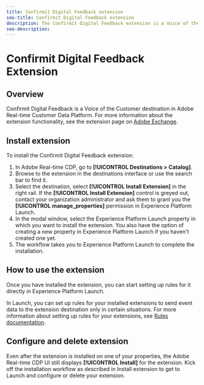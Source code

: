 ```yaml
---
title: Confirmit Digital Feedback extension
seo-title: Confirmit Digital Feedback extension
description: The Confirmit Digital Feedback extension is a Voice of the Customer destination in Adobe Real-time Customer Data Platform. For more information about the extension functionality, see the extension page on Adobe Exchange.
seo-description: 
---
```


# Confirmit Digital Feedback Extension

## Overview

Confirmit Digital Feedback is a Voice of the Customer destination in Adobe Real-time Customer Data Platform. For more information about the extension functionality, see the extension page on [Adobe Exchange](https://exchange.adobe.com/experiencecloud.details.103247.confirmit-digital-feedback-for-adobe-launch.html).


## Install extension

To install the Confirmit Digital Feedback extension:

1. In Adobe Real-time CDP, go to **[!UICONTROL Destinations > Catalog]**.
2. Browse to the extension in the destinations interface or use the search bar to find it.
3. Select the destination, select **[!UICONTROL Install Extension]** in the right rail. If the **[!UICONTROL Install Extension]** control is greyed out, contact your organization administrator and ask them to grant you the **[!UICONTROL manage_properties]** permission in Experience Platform Launch.
4. In the modal window, select the Experience Platform Launch property in which you want to install the extension. You also have the option of creating a new property in Experience Platform Launch if you haven't created one yet.
5. The workflow takes you to Experience Platform Launch to complete the installation.


## How to use the extension

Once you have installed the extension, you can start setting up rules for it directly in Experience Platform Launch.

In Launch, you can set up rules for your installed extensions to send event data to the extension destination only in certain situations. For more information about setting up rules for your extensions, see [Rules documentation](https://docs.adobe.com/help/en/launch/using/reference/manage-resources/rules.html).

## Configure and delete extension

Even after the extension is installed on one of your properties, the Adobe Real-time CDP UI still displays **[!UICONTROL Install]** for the extension. Kick off the installation workflow as described in Install extension to get to Launch and configure or delete your extension.